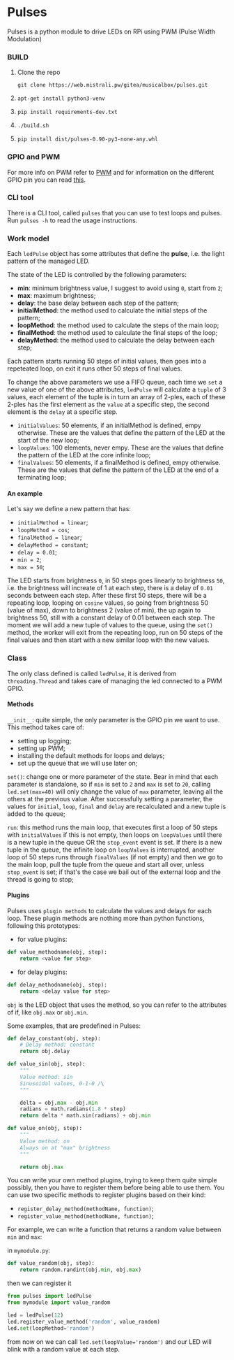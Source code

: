 # Pulses

Pulses is a python module to drive LEDs on RPi using PWM (Pulse Width Modulation)

### BUILD

1. Clone the repo

   `git clone https://web.mistrali.pw/gitea/musicalbox/pulses.git`

2. `apt-get install python3-venv`
3. `pip install requirements-dev.txt`
4. `./build.sh`
5. `pip install dist/pulses-0.90-py3-none-any.whl`


### GPIO and PWM
For more info on PWM refer to [PWM](https://en.wikipedia.org/wiki/Pulse-width_modulation) and for information on the different GPIO pin you can read [this](https://projects.raspberrypi.org/en/projects/physical-computing/1).


### CLI tool

There is a CLI tool, called `pulses` that you can use to test loops and pulses.
Run `pulses -h` to read the usage instructions.

### Work model

Each `ledPulse` object has some attributes that define the **pulse**, i.e. the light pattern of the managed LED.

The state of the LED is controlled by the following parameters:
- **min**: minimum brightness value, I suggest to avoid using `0`, start from `2`;
- **max**: maximum brightness;
- **delay**: the base delay between each step of the pattern;
- **initialMethod**: the method used to calculate the initial steps of the pattern;
- **loopMethod**: the method used to calculate the steps of the main loop;
- **finalMethod**: the method used to calculate the final steps of the loop;
- **delayMethod**: the method used to calculate the delay between each step;

Each pattern starts running 50 steps of initial values, then goes into a repeteated loop, on exit it runs other 50 steps of final values.

To change the above parameters we use a FIFO queue, each time we `set` a new value of one of the above attributes, `ledPulse` will calculate a `tuple` of 3 values, each element of the tuple is in turn an array of 2-ples, each of these 2-ples has the first element as the `value` at a specific step, the second element is the `delay` at a specific step.

- `initialValues`: 50 elements, if an initialMethod is defined, empy otherwise. These are the values that define the pattern of the LED at the start of the new loop;
- `loopValues`: 100 elements, never empy. These are the values that define the pattern of the LED at the core infinite loop;
- `finalValues`: 50 elements, if a finalMethod is defined, empy otherwise. These are the values that define the pattern of the LED at the end of a terminating loop;

#### An example

Let's say we define a new pattern that has:
- `initialMethod = linear`;
- `loopMethod = cos`;
- `finalMethod = linear`;
- `delayMethod = constant`;
- `delay = 0.01`;
- `min = 2`;
- `max = 50`;

The LED starts from brightness `0`, in 50 steps goes linearly to brightness `50`, i.e. the brightness will increate of 1 at each step, there is a delay of `0.01` seconds between each step.
After these first 50 steps, there will be a repeating loop, looping on `cosine` values, so going from brightness 50 (value of max), down to brightness 2 (value of min), the up again to brightness 50, still with a constant delay of 0.01 between each step.
The moment we will add a new tuple of values to the queue, using the `set()` method, the worker will exit from the repeating loop, run on 50 steps of the final values and then start with a new similar loop with the new values.

### Class

The only class defined is called `ledPulse`, it is derived from `threading.Thread`
and takes care of managing the led connected to a PWM GPIO.

#### Methods
`__init__`: quite simple, the only parameter is the GPIO pin we want to use. This method takes care of:
- setting up logging;
- setting up PWM;
- installing the default methods for loops and delays;
- set up the queue that we will use later on;

`set()`: change one or more parameter of the state. Bear in mind that each parameter is standalone, so if `min` is set to `2` and `max` is set to `20`, calling `led.set(max=40)` will only change the value of `max` parameter, leaving all the others at the previous value. After successfully setting a parameter, the values for `initial`, `loop`, `final` and `delay` are recalculated and a new tuple is added to the queue;

`run`: this method runs the main loop, that executes first a loop of 50 steps with `initialValues` if this is not empty, then loops on `loopValues` until there is a new tuple in the queue OR the `stop_event` event is set. If there is a new tuple in the queue, the infinite loop on `loopValues` is interrupted, another loop of 50 steps runs through `finalValues` (if not empty) and then we go to the main loop, pull the tuple from the queue and start all over, unless `stop_event` is set; if that's the case we bail out of the external loop and the thread is going to stop;

#### Plugins
Pulses uses `plugin methods` to calculate the values and delays for each loop.
These plugin methods are nothing more than python functions, following this prototypes:

- for value plugins:
```python
def value_methodname(obj, step):
    return <value for step>
```

- for delay plugins:
```python
def delay_methodname(obj, step):
    return <delay value for step>
```

`obj` is the LED object that uses the method, so you can refer to the attributes of if, like `obj.max` or `obj.min`.

Some examples, that are predefined in Pulses:

```python
def delay_constant(obj, step):
    # Delay method: constant
    return obj.delay

def value_sin(obj, step):
    """
    Value method: sin
    Sinusoidal values, 0-1-0 /\
    """

    delta = obj.max - obj.min
    radians = math.radians(1.8 * step)
    return delta * math.sin(radians) + obj.min

def value_on(obj, step):
    """
    Value method: on
    Always on at "max" brightness
    """

    return obj.max
```

You can write your own method plugins, trying to keep them quite simple possibly, then you have to register them before being able to use them.
You can use two specific methods to register plugins based on their kind:

- `register_delay_method(methodName, function)`;
- `register_value_method(methodName, function)`;

For example, we can write a function that returns a random value between `min` and `max`:

in `mymodule.py`:
```python
def value_random(obj, step):
    return random.randint(obj.min, obj.max)
```

then we can register it

```python
from pulses import ledPulse
from mymodule import value_random

led = ledPulse(12)
led.register_value_method('random', value_random)
led.set(loopMethod='random')
```

from now on we can call `led.set(loopValue='random')` and our LED will blink with a random value at each step.
